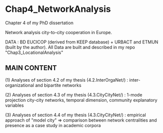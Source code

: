 
# Chap4_NetworkAnalysis
Chapter 4 of my PhD dissertation

Network analysis city-to-city cooperation in Europe.

DATA : BD EUCICOP (derived from KEEP database) + URBACT 
and ETMUN (built by the author). 
All Data are built and described in my repo "Chap3_LocationalAnalysis"


## MAIN CONTENT

(1) Analyses of section 4.2 of my thesis (4.2.InterOrgaNet/) : inter-organizational and bipartite networks

(2) Analyses of section 4.3 of my thesis (4.3.CityCityNet/) : 1-mode projection city-city networks, temporal dimension, community explanatory variables

(3) Analyses of section 4.4 of my thesis (4.3.CityCityNet/) : empirical approach of "model city" => comparison between network centralities and presence as a case study in academic corpora
 



